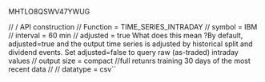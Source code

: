 MHTLO8QSWV47YWUG

// / API construction 
        // Function = TIME_SERIES_INTRADAY
        // symbol = IBM 
        // interval = 60 min 
        // adjusted = true What does this mean ?By default, adjusted=true and the output time series is adjusted by historical split and dividend events. Set adjusted=false to query raw (as-traded) intraday values
        // output size =  compact 
        //full retunrs training 30 days of the most recent data 
        // // datatype = csv``